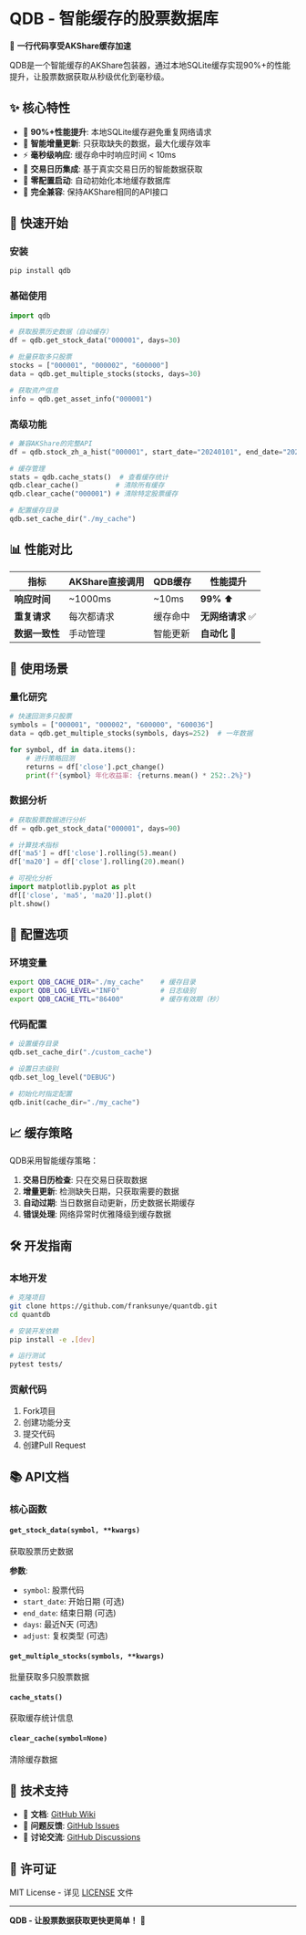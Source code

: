 # QDB - 智能缓存的股票数据库

🚀 **一行代码享受AKShare缓存加速**

QDB是一个智能缓存的AKShare包装器，通过本地SQLite缓存实现90%+的性能提升，让股票数据获取从秒级优化到毫秒级。

## ✨ 核心特性

- 🚀 **90%+性能提升**: 本地SQLite缓存避免重复网络请求
- 🧠 **智能增量更新**: 只获取缺失的数据，最大化缓存效率  
- ⚡ **毫秒级响应**: 缓存命中时响应时间 < 10ms
- 📅 **交易日历集成**: 基于真实交易日历的智能数据获取
- 🔧 **零配置启动**: 自动初始化本地缓存数据库
- 🔄 **完全兼容**: 保持AKShare相同的API接口

## 🚀 快速开始

### 安装
```bash
pip install qdb
```

### 基础使用
```python
import qdb

# 获取股票历史数据（自动缓存）
df = qdb.get_stock_data("000001", days=30)

# 批量获取多只股票
stocks = ["000001", "000002", "600000"]
data = qdb.get_multiple_stocks(stocks, days=30)

# 获取资产信息
info = qdb.get_asset_info("000001")
```

### 高级功能
```python
# 兼容AKShare的完整API
df = qdb.stock_zh_a_hist("000001", start_date="20240101", end_date="20240201")

# 缓存管理
stats = qdb.cache_stats()  # 查看缓存统计
qdb.clear_cache()         # 清除所有缓存
qdb.clear_cache("000001") # 清除特定股票缓存

# 配置缓存目录
qdb.set_cache_dir("./my_cache")
```

## 📊 性能对比

| 指标 | AKShare直接调用 | QDB缓存 | 性能提升 |
|------|----------------|---------|----------|
| **响应时间** | ~1000ms | ~10ms | **99%** ⬆️ |
| **重复请求** | 每次都请求 | 缓存命中 | **无网络请求** ✅ |
| **数据一致性** | 手动管理 | 智能更新 | **自动化** 🧠 |

## 🎯 使用场景

### 量化研究
```python
# 快速回测多只股票
symbols = ["000001", "000002", "600000", "600036"]
data = qdb.get_multiple_stocks(symbols, days=252)  # 一年数据

for symbol, df in data.items():
    # 进行策略回测
    returns = df['close'].pct_change()
    print(f"{symbol} 年化收益率: {returns.mean() * 252:.2%}")
```

### 数据分析
```python
# 获取股票数据进行分析
df = qdb.get_stock_data("000001", days=90)

# 计算技术指标
df['ma5'] = df['close'].rolling(5).mean()
df['ma20'] = df['close'].rolling(20).mean()

# 可视化分析
import matplotlib.pyplot as plt
df[['close', 'ma5', 'ma20']].plot()
plt.show()
```

## 🔧 配置选项

### 环境变量
```bash
export QDB_CACHE_DIR="./my_cache"    # 缓存目录
export QDB_LOG_LEVEL="INFO"          # 日志级别
export QDB_CACHE_TTL="86400"         # 缓存有效期（秒）
```

### 代码配置
```python
# 设置缓存目录
qdb.set_cache_dir("./custom_cache")

# 设置日志级别
qdb.set_log_level("DEBUG")

# 初始化时指定配置
qdb.init(cache_dir="./my_cache")
```

## 📈 缓存策略

QDB采用智能缓存策略：

1. **交易日历检查**: 只在交易日获取数据
2. **增量更新**: 检测缺失日期，只获取需要的数据
3. **自动过期**: 当日数据自动更新，历史数据长期缓存
4. **错误处理**: 网络异常时优雅降级到缓存数据

## 🛠️ 开发指南

### 本地开发
```bash
# 克隆项目
git clone https://github.com/franksunye/quantdb.git
cd quantdb

# 安装开发依赖
pip install -e .[dev]

# 运行测试
pytest tests/
```

### 贡献代码
1. Fork项目
2. 创建功能分支
3. 提交代码
4. 创建Pull Request

## 📚 API文档

### 核心函数

#### `get_stock_data(symbol, **kwargs)`
获取股票历史数据

**参数**:
- `symbol`: 股票代码
- `start_date`: 开始日期 (可选)
- `end_date`: 结束日期 (可选)  
- `days`: 最近N天 (可选)
- `adjust`: 复权类型 (可选)

#### `get_multiple_stocks(symbols, **kwargs)`
批量获取多只股票数据

#### `cache_stats()`
获取缓存统计信息

#### `clear_cache(symbol=None)`
清除缓存数据

## 🤝 技术支持

- 📖 **文档**: [GitHub Wiki](https://github.com/franksunye/quantdb/wiki)
- 🐛 **问题反馈**: [GitHub Issues](https://github.com/franksunye/quantdb/issues)
- 💬 **讨论交流**: [GitHub Discussions](https://github.com/franksunye/quantdb/discussions)

## 📄 许可证

MIT License - 详见 [LICENSE](LICENSE) 文件

---

**QDB - 让股票数据获取更快更简单！** 🚀
